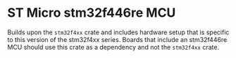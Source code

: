 # ST Micro stm32f446re MCU

Builds upon the `stm32f4xx` crate and includes hardware setup that is specific to this version of
the stm32f4xx series. Boards that include an stm32f446re MCU should use this crate as a dependency
and not the `stm32f4xx` crate.
